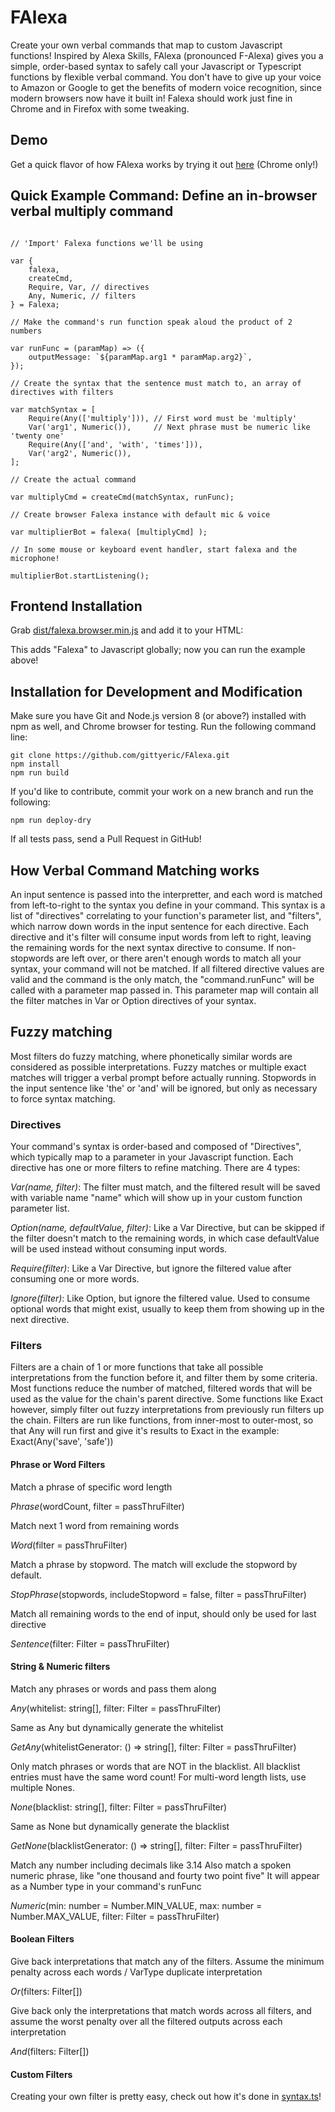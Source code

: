 # FAlexa

Create your own verbal commands that map to custom Javascript functions! Inspired by Alexa Skills, FAlexa (pronounced F-Alexa) gives you a simple, order-based syntax to safely call your Javascript or Typescript functions by flexible verbal command.  You don't have to give up your voice to Amazon or Google to get the benefits of modern voice recognition, since modern browsers now have it built in!  Falexa should work just fine in Chrome and in Firefox with some tweaking.

## Demo
Get a quick flavor of how FAlexa works by trying it out [here](https://letsmakeit.com/diy-voice-assistant/) (Chrome only!)

## Quick Example Command: Define an in-browser verbal multiply command

```

// 'Import' Falexa functions we'll be using

var {
    falexa, 
    createCmd,
    Require, Var, // directives
    Any, Numeric, // filters
} = Falexa;

// Make the command's run function speak aloud the product of 2 numbers

var runFunc = (paramMap) => ({
    outputMessage: `${paramMap.arg1 * paramMap.arg2}`,
});

// Create the syntax that the sentence must match to, an array of directives with filters

var matchSyntax = [
    Require(Any(['multiply'])), // First word must be 'multiply'
    Var('arg1', Numeric()),     // Next phrase must be numeric like 'twenty one'
    Require(Any(['and', 'with', 'times'])),
    Var('arg2', Numeric()),
];

// Create the actual command

var multiplyCmd = createCmd(matchSyntax, runFunc);

// Create browser Falexa instance with default mic & voice

var multiplierBot = falexa( [multiplyCmd] );

// In some mouse or keyboard event handler, start falexa and the microphone!

multiplierBot.startListening();
```

## Frontend Installation

Grab [dist/falexa.browser.min.js](dist/falexa.browser.min.js) and add it to your HTML:

<script src="path/to/falexa.browser.min.js"></script>

This adds "Falexa" to Javascript globally; now you can run the example above!

## Installation for Development and Modification

Make sure you have Git and Node.js version 8 (or above?) installed with npm as well, and Chrome browser for testing.
Run the following command line:

```
git clone https://github.com/gittyeric/FAlexa.git
npm install
npm run build
```

If you'd like to contribute, commit your work on a new branch and run the following:

```
npm run deploy-dry
```

If all tests pass, send a Pull Request in GitHub!

## How Verbal Command Matching works

An input sentence is passed into the interpretter, and each word is matched from left-to-right to the syntax you define in your command.  This syntax is a list of "directives" correlating to your function's parameter list, and "filters", which narrow down words in the input sentence for each directive. Each directive and it's filter will consume input words from left to right, leaving the remaining words for the next syntax directive to consume.  If non-stopwords are left over, or there aren't enough words to match all your syntax, your command will not be matched.  If all filtered directive values are valid and the command is the only match, the "command.runFunc" will be called with a parameter map passed in.  This parameter map will contain all the filter matches in Var or Option directives of your syntax.

## Fuzzy matching

Most filters do fuzzy matching, where phonetically similar words are considered as possible interpretations.  Fuzzy matches or multiple exact matches will trigger a verbal prompt before actually running.  Stopwords in the input sentence like 'the' or 'and' will be ignored, but only as necessary to force syntax matching.

### Directives

Your command's syntax is order-based and composed of "Directives", which typically map to a parameter in your Javascript function.  Each directive has one or more filters to refine matching.  There are 4 types:

*Var(name, filter)*: The filter must match, and the filtered result will be saved with variable name "name" which will show up in your custom function parameter list.

*Option(name, defaultValue, filter)*: Like a Var Directive, but can be skipped if the filter doesn't match to the remaining words, in which case defaultValue will be used instead without consuming input words.

*Require(filter)*: Like a Var Directive, but ignore the filtered value after consuming one or more words.

*Ignore(filter)*: Like Option, but ignore the filtered value.  Used to consume optional words that might exist, usually to keep them from showing up in the next directive.

### Filters

Filters are a chain of 1 or more functions that take all possible interpretations from the function before it, and filter them by some criteria.  Most functions reduce the number of matched, filtered words that will be used as the value for the chain's parent directive.  Some functions like Exact however, simply filter out fuzzy interpretations from previously run filters up the chain.  Filters are run like functions, from inner-most to outer-most, so that Any will run first and give it's results to Exact in the example: Exact(Any('save', 'safe'))

#### Phrase or Word Filters

Match a phrase of specific word length

*Phrase*(wordCount, filter = passThruFilter)


Match next 1 word from remaining words

*Word*(filter = passThruFilter)


Match a phrase by stopword. The match will exclude the stopword by default.

*StopPhrase*(stopwords, includeStopword = false, filter = passThruFilter)


Match all remaining words to the end of input, should only be used for last directive

*Sentence*(filter: Filter = passThruFilter)


#### String & Numeric filters

Match any phrases or words and pass them along

*Any*(whitelist: string[], filter: Filter = passThruFilter)


Same as Any but dynamically generate the whitelist

*GetAny*(whitelistGenerator: () => string[], filter: Filter = passThruFilter)


Only match phrases or words that are NOT in the blacklist. All blacklist entries must have the same word count!
For multi-word length lists, use multiple Nones.

*None*(blacklist: string[], filter: Filter = passThruFilter)


Same as None but dynamically generate the blacklist

*GetNone*(blacklistGenerator: () => string[], filter: Filter = passThruFilter)


Match any number including decimals like 3.14
Also match a spoken numeric phrase, like "one thousand and fourty two point five"
It will appear as a Number type in your command's runFunc

*Numeric*(min: number = Number.MIN_VALUE, max: number = Number.MAX_VALUE, filter: Filter = passThruFilter)

#### Boolean Filters

Give back interpretations that match any of the filters.
Assume the minimum penalty across each words / VarType duplicate interpretation

*Or*(filters: Filter[])


Give back only the interpretations that match words across all filters, and assume the worst penalty
over all the filtered outputs across each interpretation

*And*(filters: Filter[])

#### Custom Filters

Creating your own filter is pretty easy, check out how it's done in [syntax.ts](src/phonetic/syntax.ts)!
